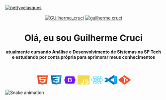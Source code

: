 <p align="left">
  <a href="https://github.com/pettyvelasques">
  <img src="https://komarev.com/ghpvc/?username=pettyvelasques&style=plastic&label=Stalker+visits" alt="pettyvelasques" />
</p>

<p align="center">
  <a href="https://instagram.com/guilherme_cruci" target="blank"><img align="center" src="https://cdn.jsdelivr.net/npm/simple-icons@3.0.1/icons/instagram.svg" alt="GUilherme_cruci" height="30" width="40" /></a>
  <a href="https://linkedin.com/in/guilherme cruci" target="blank"><img align="center" src="https://cdn.jsdelivr.net/npm/simple-icons@3.0.1/icons/linkedin.svg" alt="guilherme cruci" height="30" width="40" /></a>
</p>

<h1 align="center">Olá, eu sou Guilherme Cruci</h1>
<h4 align="center">atualmente cursando Análise e Desenvolvimento de Sistemas na SP Tech e estudando por conta própria para aprimorar meus conhecimentos</h4>

<div align="center">
</div>
<br/>
<p align="center">
  <img src="https://raw.githubusercontent.com/devicons/devicon/master/icons/html5/html5-original.svg" alt="html5" width="40" height="30"/>
  <img src="https://raw.githubusercontent.com/devicons/devicon/master/icons/css3/css3-original.svg" alt="css3" width="40" height="30"/>
  <img src="https://raw.githubusercontent.com/devicons/devicon/master/icons/bootstrap/bootstrap-original.svg" alt="bootstrap" width="40" height="30"/>
  <img src="https://raw.githubusercontent.com/devicons/devicon/master/icons/javascript/javascript-plain.svg" alt="javascript" width="40" height="30"/>
  <img src="https://raw.githubusercontent.com/devicons/devicon/master/icons/react/react-original.svg" alt="react" width="40" height="30"/>
  <img src="https://raw.githubusercontent.com/devicons/devicon/master/icons/vscode/vscode-original.svg" alt="vs code" width="40" height="30"/>
  <img src="https://raw.githubusercontent.com/devicons/devicon/master/icons/git/git-original.svg" alt="git" width="40" height="30"/>
  
  
  <a>![Snake animation](https://github.com/Pettyvelasques/guilhermecruci/blob/output/github-contribution-grid-snake.svg)</a>
</p>
